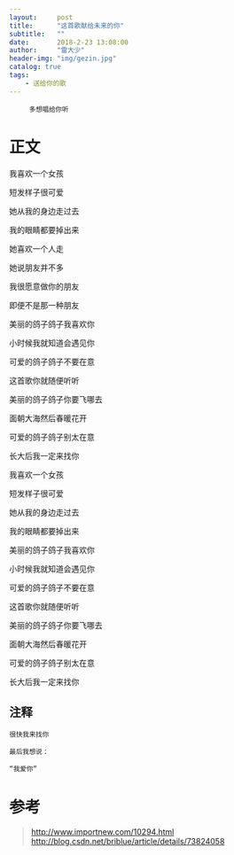 ```yaml
---
layout:     post
title:      "这首歌献给未来的你"
subtitle:   ""
date:       2018-2-23 13:08:00
author:     "雷大少"
header-img: "img/gezin.jpg"
catalog: true
tags:
    - 送给你的歌
---
```




         多想唱给你听
# 正文

 

我喜欢一个女孩

短发样子很可爱

她从我的身边走过去

我的眼睛都要掉出来

她喜欢一个人走

她说朋友并不多

我很愿意做你的朋友

即便不是那一种朋友

美丽的鸽子鸽子我喜欢你

小时候我就知道会遇见你

可爱的鸽子鸽子不要在意

这首歌你就随便听听

美丽的鸽子鸽子你要飞哪去

面朝大海然后春暖花开

可爱的鸽子鸽子别太在意

长大后我一定来找你

我喜欢一个女孩

短发样子很可爱

她从我的身边走过去

我的眼睛都要掉出来

美丽的鸽子鸽子我喜欢你

小时候我就知道会遇见你

可爱的鸽子鸽子不要在意

这首歌你就随便听听

美丽的鸽子鸽子你要飞哪去

面朝大海然后春暖花开

可爱的鸽子鸽子别太在意

长大后我一定来找你



## 注释
   
    很快我来找你
	
	最后我想说：
	
	“我爱你” 
      
# 参考

>  http://www.importnew.com/10294.html
> http://blog.csdn.net/briblue/article/details/73824058